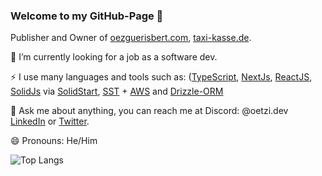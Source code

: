 ### Welcome to my GitHub-Page 👋

Publisher and Owner of [oezguerisbert.com](https://oezguerisbert.com), [taxi-kasse.de](https://taxi-kasse.de).


🔭 I’m currently looking for a job as a software dev.

⚡ I use many languages and tools such as: ([TypeScript](https://www.typescriptlang.org/), [NextJs](https://nextjs.org/), [ReactJS](https://reactjs.org/), [SolidJs](https://www.solidjs.com/) via [SolidStart](https://start.solidjs.com/getting-started/what-is-solidstart), [SST](https://github.com/sst/sst) + [AWS](https://aws.amazon.com/) and [Drizzle-ORM](https://orm.drizzle.team/)

💬 Ask me about anything, you can reach me at Discord: @oetzi.dev [LinkedIn](https://www.linkedin.com/in/oezguer-isbert/) or [Twitter](https://twitter.com/oezguerisbert).

😄 Pronouns: He/Him

![Top Langs](https://github-readme-stats.vercel.app/api/top-langs/?username=oezguerisbert&layout=donut-vertical&hide=lua,dotfiles,vimscript,shell)
